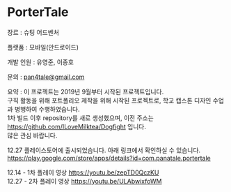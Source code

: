 # PorterTale

장르 : 슈팅 어드벤처

플랫폼 : 모바일(안드로이드)

개발 인원 : 유영준, 이종호

문의 : pan4tale@gmail.com

요약 : 이 프로젝트는 2019년 9월부터 시작된 프로젝트입니다.  
구직 활동을 위해 포트폴리오 제작을 위해 시작된 프로젝트로, 학교 캡스톤 디자인 수업과 병행하여 수행하였습니다.  
1차 빌드 이후 repository를 새로 생성했으며, 이전 주소는 https://github.com/ILoveMilktea/Dogfight 입니다.  
많은 관심 바랍니다.

12.27 플레이스토어에 출시되었습니다. 아래 링크에서 확인하실 수 있습니다.  
https://play.google.com/store/apps/details?id=com.panatale.portertale

12.14 - 1차 플레이 영상 https://youtu.be/zepTD0QczKU  
12.27 - 2차 플레이 영상 https://youtu.be/ULAbwixfoWM
